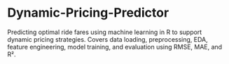 # Dynamic-Pricing-Predictor
Predicting optimal ride fares using machine learning in R to support dynamic pricing strategies. Covers data loading, preprocessing, EDA, feature engineering, model training, and evaluation using RMSE, MAE, and R².
